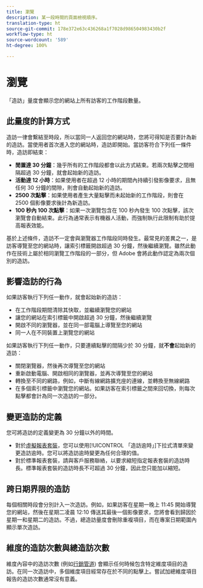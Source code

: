 ```yaml
---
title: 瀏覽
description: 某一段時間的頁面檢視順序。
translation-type: ht
source-git-commit: 178e372e63c436268a1f7028d986504983430b2f
workflow-type: ht
source-wordcount: '589'
ht-degree: 100%

---
```



# 瀏覽

「造訪」量度會顯示您的網站上所有訪客的工作階段數量。

## 此量度的計算方式

造訪一律會繫結至時段，所以當同一人返回您的網站時，您將可得知是否要計為新的造訪。當使用者首次進入您的網站時，造訪即開始。當訪客符合下列任一條件時，造訪即結束：

* **閒置達 30 分鐘**：幾乎所有的工作階段都會以此方式結束。若兩次點擊之間相隔超過 30 分鐘，就會起始新的造訪。
* **活動達 12 小時**：如果使用者在超過 12 小時的期間內持續引發影像要求，且無任何 30 分鐘的間隙，則會自動起始新的造訪。
* **2500 次點擊**：如果使用者產生大量點擊而未起始新的工作階段，則會在 2500 個影像要求後計為新造訪。
* **100 秒內 100 次點擊**：如果一次瀏覽包含在 100 秒內發生 100 次點擊，該次瀏覽會自動結束。此行為通常表示有機器人活動，而強制執行此限制有助於提高報表效能。

基於上述條件，造訪不一定會與瀏覽器工作階段同時發生。最常見的差異之一，是訪客導覽至您的網站時，讓索引標籤開啟超過 30 分鐘，然後繼續瀏覽。雖然此動作在技術上屬於相同瀏覽工作階段的一部分，但 Adobe 會將此動作認定為兩次個別的造訪。

## 影響造訪的行為

如果訪客執行下列任一動作，就會起始新的造訪：

* 在工作階段期間清除其快取，並繼續瀏覽您的網站
* 讓您的網站在索引標籤中開啟超過 30 分鐘，然後繼續瀏覽
* 開啟不同的瀏覽器，並在同一部電腦上導覽至您的網站
* 同一人在不同裝置上瀏覽您的網站

如果訪客執行下列任一動作，只要連續點擊的間隔少於 30 分鐘，就&#x200B;**不會**&#x200B;起始新的造訪：

* 關閉瀏覽器，然後再次導覽至您的網站
* 重新啟動電腦、開啟相同的瀏覽器，並再次導覽至您的網站
* 轉換至不同的網路，例如，中斷有線網路擴充座的連線，並轉換至無線網路
* 在多個索引標籤中瀏覽您的網站。如果訪客在索引標籤之間來回切換，則每次點擊都會計為同一次造訪的一部分。

## 變更造訪的定義

您可將造訪的定義變更為 30 分鐘以外的時間。

* 對於[虛擬報表套裝](../vrs/vrs-about.md)，您可以使用[!UICONTROL 「造訪逾時」]下拉式清單來變更造訪逾時。您可以將造訪逾時變更為任何合理的值。
* 對於標準報表套裝，請與客戶服務聯絡，以要求縮短指定報表套裝的造訪時長。標準報表套裝的造訪時長不可超過 30 分鐘，因此您只能加以縮短。

## 跨日期界限的造訪

每個相關時段會分別計入一次造訪。例如，如果訪客在星期一晚上 11:45 開始導覽您的網站，然後在星期二凌晨 12:10 傳送其最後一個影像要求，您將會看到歸因於星期一和星期二的造訪。不過，總造訪量度會刪除重複項目，而在專案日期範圍內顯示單次造訪。

## 維度的造訪次數與總造訪次數

維度內容中的造訪次數 (例如[行銷管道](../dimensions/marketing-channel.md)) 會顯示任何時候包含特定維度項目的造訪。在同一次造訪中，多個維度項目經常存在於不同的點擊上。嘗試加總維度項目報告的造訪次數通常沒有意義。
